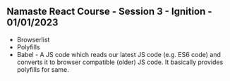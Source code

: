 ## Namaste React Course - Session 3 - Ignition - 01/01/2023
- Browserlist 
- Polyfills
- Babel - A JS code which reads our latest JS code (e.g. ES6 code) and converts it to browser compatible (older) JS code. It basically provides polyfills for same.


